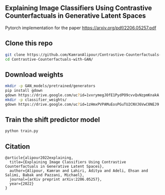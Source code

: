 ## Explaining Image Classifiers Using Contrastive Counterfactuals in Generative Latent Spaces

Pytorch implementation for the paper https://arxiv.org/pdf/2206.05257.pdf

## Clone this repo
```bash
git clone https://github.com/KamranAlipour/Contrastive-Counterfactuals-with-GAN.git
cd Contrastive-Counterfactuals-with-GAN/
```

## Download weights
```bash
mkdir -p GAN_models/pretrained/generators
pip install gdown
gdown https://drive.google.com/uc?id=1vxrymegJOfE1PydPO9cvvQvNzpmKnakA -O GAN_models/pretrained/generators/StyleGAN2
mkdir -p classifier_weights/
gdown https://drive.google.com/uc?id=1zHmxPVPAMuEosPGuTU2CNVJ6VwC0NEJ9 -O classifier_weights/celebA_MultiLabels_vgg11_classifier.pt
```

## Train the shift predictor model
```bash
python train.py
```

## Citation

```
@article{alipour2022explaining,
  title={Explaining Image Classifiers Using Contrastive Counterfactuals in Generative Latent Spaces},
  author={Alipour, Kamran and Lahiri, Aditya and Adeli, Ehsan and Salimi, Babak and Pazzani, Michael},
  journal={arXiv preprint arXiv:2206.05257},
  year={2022}
}
```